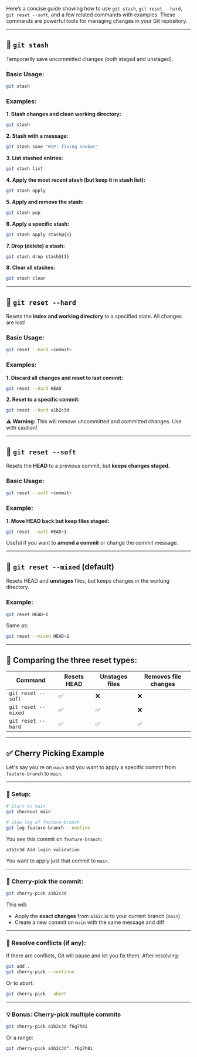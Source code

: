 Here’s a concise guide showing how to use `git stash`, `git reset --hard`, `git reset --soft`, and a few related commands with examples. These commands are powerful tools for managing changes in your Git repository.

---

## 🔹 `git stash`

Temporarily save uncommitted changes (both staged and unstaged).

### Basic Usage:

```bash
git stash
```

### Examples:

**1. Stash changes and clean working directory:**

```bash
git stash
```

**2. Stash with a message:**

```bash
git stash save "WIP: fixing navbar"
```

**3. List stashed entries:**

```bash
git stash list
```

**4. Apply the most recent stash (but keep it in stash list):**

```bash
git stash apply
```

**5. Apply and remove the stash:**

```bash
git stash pop
```

**6. Apply a specific stash:**

```bash
git stash apply stash@{1}
```

**7. Drop (delete) a stash:**

```bash
git stash drop stash@{1}
```

**8. Clear all stashes:**

```bash
git stash clear
```

---

## 🔹 `git reset --hard`

Resets the **index and working directory** to a specified state. All changes are lost!

### Basic Usage:

```bash
git reset --hard <commit>
```

### Examples:

**1. Discard all changes and reset to last commit:**

```bash
git reset --hard HEAD
```

**2. Reset to a specific commit:**

```bash
git reset --hard a1b2c3d
```

**⚠️ Warning:** This will remove uncommitted and committed changes. Use with caution!

---

## 🔹 `git reset --soft`

Resets the **HEAD** to a previous commit, but **keeps changes staged**.

### Basic Usage:

```bash
git reset --soft <commit>
```

### Example:

**1. Move HEAD back but keep files staged:**

```bash
git reset --soft HEAD~1
```

Useful if you want to **amend a commit** or change the commit message.

---

## 🔹 `git reset --mixed` (default)

Resets HEAD and **unstages** files, but keeps changes in the working directory.

### Example:

```bash
git reset HEAD~1
```

Same as:

```bash
git reset --mixed HEAD~1
```

---

## 🔹 Comparing the three reset types:

| Command             | Resets HEAD | Unstages files | Removes file changes |
| ------------------- | ----------- | -------------- | -------------------- |
| `git reset --soft`  | ✅           | ❌              | ❌                    |
| `git reset --mixed` | ✅           | ✅              | ❌                    |
| `git reset --hard`  | ✅           | ✅              | ✅                    |


---

## ✅ Cherry Picking Example

Let's say you're on `main` and you want to apply a specific commit from `feature-branch` to `main`.

---

### 🧱 Setup:

```bash
# Start on main
git checkout main

# View log of feature-branch
git log feature-branch --oneline
```

You see this commit on `feature-branch`:

```
a1b2c3d Add login validation
```

You want to apply just that commit to `main`.

---

### 🍒 Cherry-pick the commit:

```bash
git cherry-pick a1b2c3d
```

This will:

* Apply the **exact changes** from `a1b2c3d` to your current branch (`main`)
* Create a new commit on `main` with the same message and diff

---

### 🧼 Resolve conflicts (if any):

If there are conflicts, Git will pause and let you fix them. After resolving:

```bash
git add .
git cherry-pick --continue
```

Or to abort:

```bash
git cherry-pick --abort
```

---

### 💡 Bonus: Cherry-pick multiple commits

```bash
git cherry-pick a1b2c3d f6g7h8i
```

Or a range:

```bash
git cherry-pick a1b2c3d^..f6g7h8i
```
